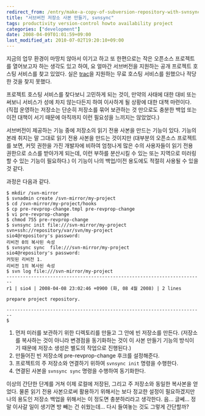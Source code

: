 ```yaml
---
redirect_from: /entry/make-a-copy-of-subversion-repository-with-svnsync/
title: "서브버전 저장소 사본 만들기, svnsync"
tags: productivity version-control howto availability project
categories: ["development"]
date: 2008-04-09T01:01:59+09:00
last_modified_at: 2010-07-02T19:20:10+09:00
---
```

지금의 업무 환경이 마땅치 않아서 이기고 하고 또 한편으로는 작은 오픈소스
프로젝트를 열어보고자 하는 생각도 있고 하여, 요 얼마간 서브버전을 지원하는
공개 프로젝트 호스팅 서비스를 찾고 있었다.
실은 [trac](http://trac.edgewall.com/)을 지원하는 무료 호스팅 서비스를
원했으나 적당한 것을 찾지 못했다.

프로젝트 호스팅 서비스를 찾다보니 고민하게 되는 것이, 만약의 사태에 대한
대비 또는 써보니 서비스가 성에 차지 않는다든지 하여 이사하게 될 상황에
대한 대책 마련이다. (직접 운영하는 저장소는 단순히 저장소를 묶어 보관하는
것 만으로도 충분한 백업 또는 이전 대책이 서기 때문에 아직까지 이런 필요성을
느끼지는 않았었다.)

서브버전이 제공하는 기능 중에 저장소의 읽기 전용 사본을 만드는 기능이 있다.
기능의 본래 취지는 말 그대로 읽기 전용 사본을 만드는 것이지만 (대부분의
오픈소스 프로젝트를 보면, 커밋 권한을 가진 개발자에 비하여 엄청나게 많은
수의 사용자들이 읽기 전용 권한으로 소스를 받아가게 되는데, 이런 부하를
분산시킬 수 있는 또는 지역으로 미러링 할 수 있는 기능이 필요하다.) 이
기능이 나의 백업/이전 용도에도 적절히 사용될 수 있을 것 같다.

과정은 다음과 같다.

```console
$ mkdir /svn-mirror
$ svnadmin create /svn-mirror/my-project
$ cd /svn-mirror/my-project/hooks
$ cp pre-revprop-change.tmpl pre-revprop-change
$ vi pre-revprop-change
$ chmod 755 pre-revprop-change
$ svnsync init file:///svn-mirror/my-project svn+ssh://repository/var/svn/my-project
sio4@repository's password: 
리비전 0의 복사된 속성
$ svnsync sync  file:///svn-mirror/my-project
sio4@repository's password: 
커밋된 리비전 1.
리비전 1의 복사된 속성
$ svn log file:///svn-mirror/my-project
------------------------------------------------------------------------
r1 | sio4 | 2008-04-08 23:02:46 +0900 (화, 08 4월 2008) | 2 lines

prepare project repository.

------------------------------------------------------------------------
$
```


1. 먼저 미러를 보관하기 위한 디렉토리를 만들고 그 안에 빈 저장소를 만든다.
   (저장소를 복사하는 것이 아니라 변경점을 동기화하는 것이 이 사본 만들기
   기능의 방식이기 때문에 저장소 생성은 별도의 작업으로 진행된다.)
2. 만들어진 빈 저장소에 pre-revprop-change 후크를 설정해준다.
3. 프로젝트의 주 저장소와 연결하기 위하여 `svnsync init` 명령을 수행한다.
4. 연결된 사본을 `svnsync sync` 명령을 수행하여 동기화한다.

이상의 간단한 단계를 거쳐 이제 로컬에 저장된, 그리고 주 저장소와 동일한
복사본을 얻었다. 물론 읽기 전용 사본으로써 활용하기 위해서는 보다 정교한
설정이 필요하겠지만 나의 용도인 저장소 백업을 위해서는 이 정도면
충분하리라고 생각한다. 음... 글쎄... 정말 이사갈 일이 생기면 방 빼는 건
쉬웠는데... 다시 들여놓는 것도 그렇게 간단할까?

